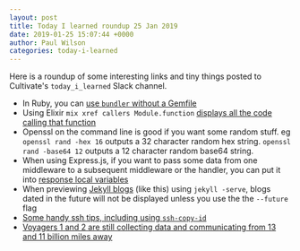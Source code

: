```yaml
---
layout: post
title: Today I learned roundup 25 Jan 2019
date: 2019-01-25 15:07:44 +0000
author: Paul Wilson
categories: today-i-learned
---
```


Here is a roundup of some interesting links and tiny things posted to Cultivate's `today_i_learned` Slack channel.

* In Ruby, you can [use `bundler` without a Gemfile](https://victorafanasev.info/tech/you-can-use-bundler-without-gemfile)
* Using Elixir `mix xref callers Module.function` [displays all the code calling that function](https://twitter.com/gmile/status/1083744666544156672?s=12)
* Openssl on the command line is good if you want some random stuff. eg `openssl rand -hex 16` outputs a 32 character random hex string. `openssl rand -base64 12` outputs a 12 character random base64 string.
* When using Express.js, if you want to pass some data from one middleware to a subsequent middleware or the handler, you can put it into [response local variables](http://expressjs.com/en/4x/api.html#res.locals)
* When previewing [Jekyll blogs](https://jekyllrb.com) (like this) using `jekyll -serve`, blogs dated in the future will not be displayed unless you use the the `--future` flag
* [Some handy ssh tips, including using `ssh-copy-id`](https://twitter.com/b0rk/status/1087936439470444544)
* [Voyagers 1 and 2 are still collecting data and communicating from 13 and 11 billion miles away](https://twitter.com/shannonmstirone/status/1088303552370331649)

